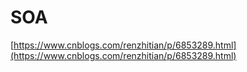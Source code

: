 # SOA

[https://www.cnblogs.com/renzhitian/p/6853289.html](https://www.cnblogs.com/renzhitian/p/6853289.html)

